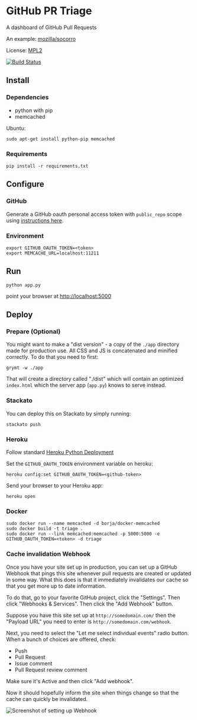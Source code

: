# GitHub PR Triage

A dashboard of GitHub Pull Requests

An example: [mozilla/socorro](https://prs.mozilla.io/mozilla/socorro)

License: [MPL2](http://www.mozilla.org/MPL/2.0/)

[![Build Status](https://travis-ci.org/peterbe/github-pr-triage.svg?branch=master)](https://travis-ci.org/peterbe/github-pr-triage)

## Install

### Dependencies

 * python with pip
 * memcached

Ubuntu:

    sudo apt-get install python-pip memcached

### Requirements

    pip install -r requirements.txt

## Configure

### GitHub
Generate a GitHub oauth personal access token with `public_repo` scope using
[instructions here](https://help.github.com/articles/creating-an-access-token-for-command-line-use).

### Environment

    export GITHUB_OAUTH_TOKEN=<token>
    export MEMCACHE_URL=localhost:11211

## Run

    python app.py

point your browser at [http://localhost:5000](http://localhost:5000)

## Deploy

### Prepare (Optional)

You might want to make a "dist version" - a copy of the `./app` directory made
for production use. All CSS and JS is concatenated and minified correctly.
To do that you need to first:

    grymt -w ./app

That will create a directory called "./dist" which will contain an optimized
`index.html` which the server app (`app.py`) knows to serve instead.

### Stackato
You can deploy this on Stackato by simply running:

    stackato push

### Heroku

Follow standard [Heroku Python
Deployment](https://devcenter.heroku.com/articles/getting-started-with-python#deploy-your-application-to-heroku)

Set the `GITHUB_OAUTH_TOKEN` environment variable on heroku:

    heroku config:set GITHUB_OAUTH_TOKEN=<github-token>

Send your browser to your Heroku app:

    heroku open

### Docker

    sudo docker run --name memcached -d borja/docker-memcached
    sudo docker build -t triage .
    sudo docker run --link memcached:memcached -p 5000:5000 -e GITHUB_OAUTH_TOKEN=<token> -d triage

### Cache invalidation Webhook

Once you have your site set up in production, you can set up a GitHub Webhook
that pings this site whenever pull requests are created or updated in some way.
What this does is that it immediately invalidates our cache so that you get
more up to date information.

To do that, go to your favorite GitHub project, click the "Settings".
Then click "Webhooks & Services". Then click the "Add Webhook" button.

Suppose you have this site set up at `http://somedomain.com/` then the
"Payload URL" you need to enter is `http://somedomain.com/webhook`.

Next, you need to select the "Let me select individual events" radio button.
When a bunch of choices are offered, check:

* Push
* Pull Request
* Issue comment
* Pull Request review comment

Make sure it's Active and then click "Add webhook".

Now it should hopefully inform the site when things change so that the cache
can quickly be invalidated.

![Screenshot of setting up Webhook](https://raw.githubusercontent.com/peterbe/github-pr-triage/master/webhook-screenshot.png)
